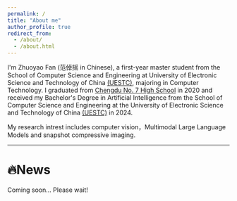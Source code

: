 ```yaml
---
permalink: /
title: "About me"
author_profile: true
redirect_from: 
  - /about/
  - /about.html
---
```


I'm Zhuoyao Fan (范倬摇 in Chinese), a first-year master student from the School of Computer Science and Engineering at University of Electronic Science and Technology of China [(UESTC)](https://www.uestc.edu.cn/), majoring in Computer Technology. I graduated from [Chengdu No. 7 High School](https://www.cdqz.net/) in 2020 and received my Bachelor's Degree in Artificial Intelligence from the School of Computer Science and Engineering at the University of Electronic Science and Technology of China [(UESTC)](https://www.uestc.edu.cn/) in 2024.

My research intrest includes computer vision，Multimodal Large Language Models and snapshot compressive imaging.

---

# 🔥News

Coming soon... Please wait!

